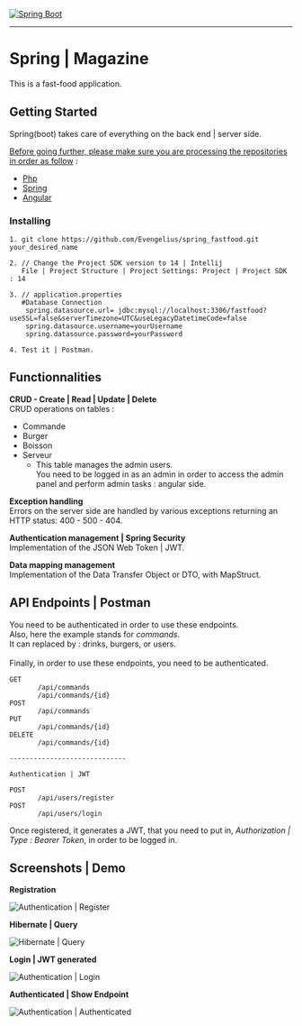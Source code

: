 [![Spring Boot](https://spring.io/images/spring-logo-9146a4d3298760c2e7e49595184e1975.svg)](https://spring.io)

-----------------------------------------------------

# Spring | Magazine

This is a fast-food application.


## Getting Started

Spring(boot) takes care of everything on the back end | server side.

<ins>Before going further, please make sure you are processing the repositories in order as follow</ins> : 

* [Php](https://github.com/Evengelius/php_fastfood)<br />
* [Spring](https://github.com/Evengelius/spring_fastfood)<br />
* [Angular](https://github.com/Evengelius/angular_fastfood)<br />

### Installing

```
1. git clone https://github.com/Evengelius/spring_fastfood.git your_desired_name

2. // Change the Project SDK version to 14 | Intellij
   File | Project Structure | Project Settings: Project | Project SDK : 14

3. // application.properties
   #Database Connection
    spring.datasource.url= jdbc:mysql://localhost:3306/fastfood?useSSL=false&serverTimezone=UTC&useLegacyDatetimeCode=false
    spring.datasource.username=yourUsername
    spring.datasource.password=yourPassword
    
4. Test it | Postman.
```

## Functionnalities

**CRUD - Create | Read | Update | Delete**<br />
CRUD operations on tables :<br />
* Commande
* Burger
* Boisson
* Serveur
    * This table manages the admin users.<br />
      You need to be logged in as an admin in order to access the admin panel and perform admin tasks : angular side.

**Exception handling**<br />
Errors on the server side are handled by various exceptions returning an HTTP status: 400 - 500 - 404.

**Authentication management | Spring Security**<br />
Implementation of the JSON Web Token | JWT.

**Data mapping management**<br />
Implementation of the Data Transfer Object or DTO, with MapStruct.

## API Endpoints | Postman

You need to be authenticated in order to use these endpoints.<br />
Also, here the example stands for *commands*.<br />
It can replaced by : drinks, burgers, or users.
<br /><br />
Finally, in order to use these endpoints, you need to be authenticated.

```
GET
       /api/commands
       /api/commands/{id}
POST
       /api/commands
PUT
       /api/commands/{id}
DELETE
       /api/commands/{id}

-----------------------------

Authentication | JWT

POST
       /api/users/register
POST
       /api/users/login
```

Once registered, it generates a JWT, that you need to put in, *Authorization | Type : Bearer Token*, in order to be logged in.



## Screenshots | Demo

**Registration**

![Authentication | Register](https://image.noelshack.com/fichiers/2020/29/1/1594596785-jwt-spring.png)

**Hibernate | Query**

![Hibernate | Query](https://www.zupimages.net/up/20/29/9jud.png)

**Login | JWT generated**

![Authentication | Login](https://image.noelshack.com/fichiers/2020/29/1/1594596785-jwt-spring-login.png)

**Authenticated | Show Endpoint**

![Authentication | Authenticated](https://image.noelshack.com/fichiers/2020/29/1/1594596785-jwt-spring-authenticated.png)
